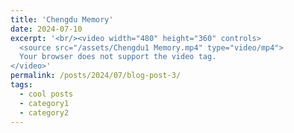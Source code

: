 ```yaml
---
title: 'Chengdu Memory'
date: 2024-07-10
excerpt: '<br/><video width="480" height="360" controls>
  <source src="/assets/Chengdu1 Memory.mp4" type="video/mp4">
  Your browser does not support the video tag.
</video>'
permalink: /posts/2024/07/blog-post-3/
tags:
  - cool posts
  - category1
  - category2
---
```



